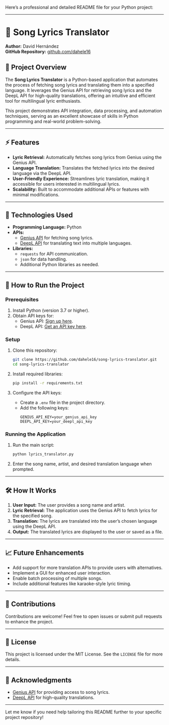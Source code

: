 Here’s a professional and detailed README file for your Python project:

---

# 🎵 Song Lyrics Translator  

**Author:** David Hernández  
**GitHub Repository:** [github.com/dahele16](https://github.com/dahele16)  

## 📖 Project Overview  
The **Song Lyrics Translator** is a Python-based application that automates the process of fetching song lyrics and translating them into a specified language. It leverages the Genius API for retrieving song lyrics and the DeepL API for high-quality translations, offering an intuitive and efficient tool for multilingual lyric enthusiasts.  

This project demonstrates API integration, data processing, and automation techniques, serving as an excellent showcase of skills in Python programming and real-world problem-solving.

---

## ⚡ Features  
- **Lyric Retrieval:** Automatically fetches song lyrics from Genius using the Genius API.  
- **Language Translation:** Translates the fetched lyrics into the desired language via the DeepL API.  
- **User-Friendly Experience:** Streamlines lyric translation, making it accessible for users interested in multilingual lyrics.  
- **Scalability:** Built to accommodate additional APIs or features with minimal modifications.  

---

## 🔧 Technologies Used  
- **Programming Language:** Python  
- **APIs:**  
  - [Genius API](https://docs.genius.com/) for fetching song lyrics.  
  - [DeepL API](https://www.deepl.com/pro-api) for translating text into multiple languages.  
- **Libraries:**  
  - `requests` for API communication.  
  - `json` for data handling.  
  - Additional Python libraries as needed.  

---

## 🚀 How to Run the Project  

### Prerequisites  
1. Install Python (version 3.7 or higher).  
2. Obtain API keys for:  
   - Genius API: [Sign up here](https://genius.com/signup).  
   - DeepL API: [Get an API key here](https://www.deepl.com/pro-api).  

### Setup  
1. Clone this repository:  
   ```bash  
   git clone https://github.com/dahele16/song-lyrics-translator.git  
   cd song-lyrics-translator  
   ```  

2. Install required libraries:  
   ```bash  
   pip install -r requirements.txt  
   ```  

3. Configure the API keys:  
   - Create a `.env` file in the project directory.  
   - Add the following keys:  
     ```plaintext  
     GENIUS_API_KEY=your_genius_api_key  
     DEEPL_API_KEY=your_deepl_api_key  
     ```  

### Running the Application  
1. Run the main script:  
   ```bash  
   python lyrics_translator.py  
   ```  
2. Enter the song name, artist, and desired translation language when prompted.  

---

## 🛠️ How It Works  
1. **User Input:** The user provides a song name and artist.  
2. **Lyric Retrieval:** The application uses the Genius API to fetch lyrics for the specified song.  
3. **Translation:** The lyrics are translated into the user’s chosen language using the DeepL API.  
4. **Output:** The translated lyrics are displayed to the user or saved as a file.  

---

## 📈 Future Enhancements  
- Add support for more translation APIs to provide users with alternatives.  
- Implement a GUI for enhanced user interaction.  
- Enable batch processing of multiple songs.  
- Include additional features like karaoke-style lyric timing.  

---

## 🤝 Contributions  
Contributions are welcome! Feel free to open issues or submit pull requests to enhance the project.  

---

## 📜 License  
This project is licensed under the MIT License. See the `LICENSE` file for more details.  

---

## 📝 Acknowledgments  
- [Genius API](https://genius.com) for providing access to song lyrics.  
- [DeepL API](https://www.deepl.com) for high-quality translations.  

---

Let me know if you need help tailoring this README further to your specific project repository!
